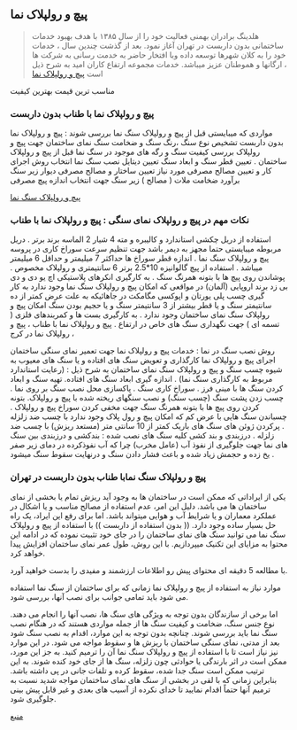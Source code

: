 ## پیچ و رولپلاک نما
>هلدینگ برادران بهمنی فعالیت خود را از سال ۱۳۸۵ با هدف بهبود خدمات ساختمانی بدون داربست در تهران آغاز نمود. بعد از گذشت چندین سال ، خدمات خود را به کلان شهرها توسعه داده وبا افتخار حاضر به خدمت رسانی به شرکت ها ، ارگانها و هموطنان عزیز میباشد. خدمات مجموعه ارتفاع کاران امید به شرح ذیل است [پیچ و رولپلاک نما](https://bahmanico.com/?p=2402)

 مناسب ترین قیمت بهترین کیفیت

### پیچ و رولپلاک نما با طناب بدون داربست


مواردی که میبایستی قبل از پیچ و رولپلاک سنگ نما بررسی شوند :  پیچ و رولپلاک نما بدون داربست
تشخیص نوع سنگ ،رنگ سنگ و ضخامت سنگ نمای ساختمان جهت پیچ و رولپلاک
بررسی کیفیت سنگ و رگه های موجود در سنگ نما قبل از پیچ و رولپلاک ساختمان .
تعیین قطر سنگ و ابعاد سنگ
تعیین دیتایل نصب سنگ نما
انتخاب روش اجرای کار و تعیین مصالح مصرفی مورد نیاز
تعیین ساختار و مصالح مصرفی دیوار زیر سنگ
برآورد ضخامت ملات ( مصالح ) زیر سنگ جهت انتخاب اندازه پیچ مصرفی

 [پیچ و رولپلاک سنگ نما](https://bahmanico.com/?p=2402)



### نکات مهم در پیچ و رولپلاک نمای سنگی : پیچ و رولپلاک نما با طناب
استفاده از دریل چکشی استاندارد و کالیبره و مته 4 شیار 2 الماسه برند برتر .
دریل مربوطه میبایستی حتما مجهز به دیمر باشد جهت تنظیم سرعت سوراخ کاری در پروسه پیچ و رولپلاک سنگ نما .
اندازه قطر سوراخ ها حداکثر 7 میلیمتر و حداقل 6 میلیمتر میباشد .
استفاده از پیچ  گالوانیزه 10*2.5 برتر 6 سانتیمتری و رولپلاک مخصوص .
پوشاندن روی پیچ ها با بتونه همرنگ سنگ .
به کارگیری انکرهای پلاستیکی اچ یو دی و دی بی زد برند اروپایی (آلمان) در مواقعی که امکان پیچ و رولپلاک سنگ نما وجود ندارد
به کار گیری چسب پلی یورتان و اپوکسی مگامکث در جاهائیکه به علت عرض کمتر از ده سانتیمتر سنگ و یا قطر بیشتر از 3 سانتیمتر سنگ و یا حجیم بودن سنگ امکان پیچ و رولپلاک سنگ نمای ساختمان وجود ندارد .
به کارگیری بست ها و کمربندهای فلزی ( تسمه ای ) جهت نگهداری سنگ های خاص در ارتفاع .
پیچ و رولپلاک نما با طناب ، پیچ و رولپلاک نما در کرج ،

روش نصب سنگ در نما : خدمات پیچ و رولپلاک نما جهت تعمیر نمای سنگی ساختمان
اجرای پیچ و رولپلاک نما
کارگذاری و تعویض سنگ های افتاده و یا سنگ های معیوب به شیوه چسب سنگ و پیچ و رولپلاک سنگ نمای ساختمان به شرح ذیل : (رعایت استاندارد مربوط به کارگذاری سنگ نما) .
اندازه گیری ابعاد سنگ های افتاده.
تهیه سنگ و ابعاد کردن سنگ ها با مینی فرز .
سوراخ کاری سنگ .
پاکسازی محل نصب سنگ بر روی نما .
چسب زدن پشت سنگ (چسب سنگ) و نصب سنگهای ریخته شده با پیچ و رولپلاک.
بتونه کردن روی پیچ ها با بتونه همرنگ سنگ جهت مخفی کردن سوراخ پیچ و رولپلاک .
چسباندن سنگ هایی با عرض کم که امکان پیچ و رول پلاک وجود ندارد با چسب ضد زلزله .
پرکردن ژوئن های سنگ های باریک کمتر از 10 سانتی متر (مستعد ریزش) با چسب ضد زلزله .
درزبندی و بند کشی کلیه سنگ های نصب شده : بندکشی و درزبندی بین سنگ های نما جهت جلوگیری از نفوذ آب (عامل مخرب) چرا که آب نفوذکرده در دمای زیر صفر یخ زده و حجمش زیاد شده و باعث فشار دادن سنگ و درنهایت سقوط سنگ میشود .

### پیچ و رولپلاک سنگ نمابا طناب بدون داربست در تهران

یکی از ایراداتی که ممکن است در ساختمان ها به وجود آید ریزش تمام یا بخشی از نمای ساختمان ها می باشد.
دلیل این امر، عدم استفاده از مصالح مناسب و یا اشکال در عملکرد معماران و یا شرایط آب و هوایی میتواند باشد.
اما برای رفع این ایراد، یک راه حل بسیار ساده وجود دارد. (( بدون استفاده از داربست ))
با استفاده از پیچ و رولپلاک سنگ نما می توانید سنگ های نمای ساختمان را در جای خود تثبیت نموده که در ادامه این محتوا به مزایای این تکنیک میپردازیم.
با این روش، طول عمر نمای ساختمان افزایش پیدا خواهد کرد.

با مطالعه 5 دقیقه ای محتوای پیش رو اطلاعات ارزشمند و مفیدی را بدست خواهید آورد.

موارد نیاز به استفاده از پیچ و رولپلاک نما
زمانی که برای ساختمان از سنگ نما استفاده می شود باید تمامی جوانب برای نصب آنها، بررسی شود.

اما برخی از سازندگان بدون توجه به ویژگی های سنگ ها، نصب آنها را انجام می دهند.
نوع جنس سنگ، ضخامت و کیفیت سنگ ها از جمله مواردی هستند که در هنگام نصب سنگ نما باید بررسی شوند.
چنانچه بدون توجه به این موارد، اقدام به نصب سنگ شود بعد از مدتی، نمای سنگی ساختمان با ریزش ها و سقوط مواجه می شود.
در این موارد نیز نیاز است تا با استفاده از پیچ و رولپلاک سنگ نما آن را ترمیم کنید.
به جز این مورد، ممکن است در اثر بارندگی یا حوادثی چون زلزله، سنگ ها از جای خود کنده شوند.
به این ترتیب ممکن است سنگ جدا شده، سقوط کرده و تلفات جانی در پی داشته باشد.
بنابراین زمانی که با لقی در بخشی از سنگ های نمای ساختمان مواجه شدید نسبت به ترمیم آنها حتماً اقدام نمایید تا خدای نکرده از آسیب های بعدی و غیر قابل پیش بینی جلوگیری شود.

[منبع](https://bahmanico.com/?p=2402)
